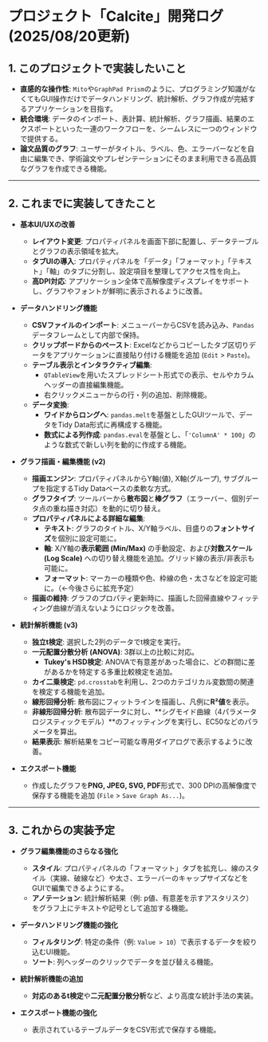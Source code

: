 # プロジェクト「Calcite」開発ログ (2025/08/20更新)

## 1. このプロジェクトで実装したいこと

-   **直感的な操作性**: `Mito`や`GraphPad Prism`のように、プログラミング知識がなくてもGUI操作だけでデータハンドリング、統計解析、グラフ作成が完結するアプリケーションを目指す。
-   **統合環境**: データのインポート、表計算、統計解析、グラフ描画、結果のエクスポートといった一連のワークフローを、シームレスに一つのウィンドウで提供する。
-   **論文品質のグラフ**: ユーザーがタイトル、ラベル、色、エラーバーなどを自由に編集でき、学術論文やプレゼンテーションにそのまま利用できる高品質なグラフを作成できる機能。

---

## 2. これまでに実装してきたこと

-   **基本UI/UXの改善**
    -   **レイアウト変更**: プロパティパネルを画面下部に配置し、データテーブルとグラフの表示領域を拡大。
    -   **タブUIの導入**: プロパティパネルを「データ」「フォーマット」「テキスト」「軸」のタブに分割し、設定項目を整理してアクセス性を向上。
    -   **高DPI対応**: アプリケーション全体で高解像度ディスプレイをサポートし、グラフやフォントが鮮明に表示されるように改善。

-   **データハンドリング機能**
    -   **CSVファイルのインポート**: メニューバーからCSVを読み込み、`Pandas`データフレームとして内部で保持。
    -   **クリップボードからのペースト**: Excelなどからコピーしたタブ区切りデータをアプリケーションに直接貼り付ける機能を追加 (`Edit` > `Paste`)。
    -   **テーブル表示とインタラクティブ編集**:
        -   `QTableView`を用いたスプレッドシート形式での表示、セルやカラムヘッダーの直接編集機能。
        -   右クリックメニューからの行・列の追加、削除機能。
    -   **データ変換**:
        -   **ワイドからロングへ**: `pandas.melt`を基盤としたGUIツールで、データをTidy Data形式に再構成する機能。
        -   **数式による列作成**: `pandas.eval`を基盤とし、「`'ColumnA' * 100`」のような数式で新しい列を動的に作成する機能。

-   **グラフ描画・編集機能 (v2)**
    -   **描画エンジン**: プロパティパネルからY軸(値), X軸(グループ), サブグループを指定するTidy Dataベースの柔軟な方式。
    -   **グラフタイプ**: ツールバーから**散布図**と**棒グラフ**（エラーバー、個別データ点の重ね描き対応）を動的に切り替え。
    -   **プロパティパネルによる詳細な編集**:
        -   **テキスト**: グラフのタイトル、X/Y軸ラベル、目盛りの**フォントサイズ**を個別に設定可能に。
        -   **軸**: X/Y軸の**表示範囲 (Min/Max)** の手動設定、および**対数スケール (Log Scale)** への切り替え機能を追加。グリッド線の表示/非表示も可能に。
        -   **フォーマット**: マーカーの種類や色、枠線の色・太さなどを設定可能に。（←今後さらに拡充予定）
    -   **描画の維持**: グラフのプロパティ更新時に、描画した回帰直線やフィッティング曲線が消えないようにロジックを改善。

-   **統計解析機能 (v3)**
    -   **独立t検定**: 選択した2列のデータでt検定を実行。
    -   **一元配置分散分析 (ANOVA)**: 3群以上の比較に対応。
        -   **Tukey's HSD検定**: ANOVAで有意差があった場合に、どの群間に差があるかを特定する多重比較検定を追加。
    -   **カイ二乗検定**: `pd.crosstab`を利用し、2つのカテゴリカル変数間の関連を検定する機能を追加。
    -   **線形回帰分析**: 散布図にフィットラインを描画し、凡例に**R²値**を表示。
    -   **非線形回帰分析**: 散布図データに対し、**シグモイド曲線（4パラメータロジスティックモデル）**のフィッティングを実行し、EC50などのパラメータを算出。
    -   **結果表示**: 解析結果をコピー可能な専用ダイアログで表示するように改善。

-   **エクスポート機能**
    -   作成したグラフを**PNG, JPEG, SVG, PDF**形式で、300 DPIの高解像度で保存する機能を追加 (`File` > `Save Graph As...`)。

---

## 3. これからの実装予定

-   **グラフ編集機能のさらなる強化**
    -   **スタイル**: プロパティパネルの「フォーマット」タブを拡充し、線のスタイル（実線、破線など）や太さ、エラーバーのキャップサイズなどをGUIで編集できるようにする。
    -   **アノテーション**: 統計解析結果（例: p値、有意差を示すアスタリスク）をグラフ上にテキストや記号として追加する機能。

-   **データハンドリング機能の強化**
    -   **フィルタリング**: 特定の条件（例: `Value > 10`）で表示するデータを絞り込むUI機能。
    -   **ソート**: 列ヘッダーのクリックでデータを並び替える機能。

-   **統計解析機能の追加**
    -   **対応のあるt検定**や**二元配置分散分析**など、より高度な統計手法の実装。

-   **エクスポート機能の強化**
    -   表示されているテーブルデータをCSV形式で保存する機能。